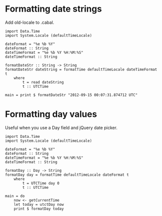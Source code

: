 # Formatting date strings

Add old-locale to .cabal.

    import Data.Time
    import System.Locale (defaultTimeLocale)
    
    dateFormat = "%e %b %Y"
    dateFormat :: String
    dateTimeFormat = "%e %b %Y %H:%M:%S"
    dateTimeFormat :: String
    
    formatDateStr :: String -> String
    formatDateStr dateString = formatTime defaultTimeLocale dateTimeFormat t
        where 
            t = read dateString
            t :: UTCTime
        
    main = print $ formatDateStr "2012-09-15 00:07:31.874712 UTC"

# Formatting day values
Useful when you use a Day field and jQuery date picker.


    import Data.Time
    import System.Locale (defaultTimeLocale)
    
    dateFormat = "%e %b %Y"
    dateFormat :: String
    dateTimeFormat = "%e %b %Y %H:%M:%S"
    dateTimeFormat :: String
    
    formatDay :: Day -> String
    formatDay day = formatTime defaultTimeLocale dateFormat t
        where 
            t = UTCTime day 0
            t :: UTCTime
        
    main = do
        now <- getCurrentTime
        let today = utctDay now
        print $ formatDay today
